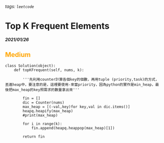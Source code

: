 ###### tags: `leetcode`
<style>
.orange {
  color: #FFA600;
}
.green{
  color: #00FF00;
}
.red{
  color: #FF0000;
}
</style>

# Top K Frequent Elements
***2021/01/26***
## <span class="orange">Medium</span>
```python=
class Solution(object):
    def topKFrequent(self, nums, k):
        
        '''先利用counter計算各個key的個數，再用tuple (priority,task)的方式，丟進heap中，要注意的是，這裡要使用-來當priority，因為python的實作是min_heap，最後把max_heap的key照需求的數量拿出來'''
        
        fin = []
        dic = Counter(nums)
        max_heap = [(-val,key)for key,val in dic.items()]
        heapq.heapify(max_heap)
        #print(max_heap)
        
        for i in range(k):
            fin.append(heapq.heappop(max_heap)[1])
            
        return fin
```